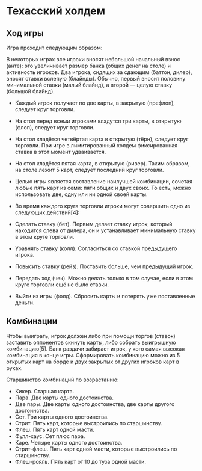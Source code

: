 # Техасский холдем
## Ход игры
Игра проходит следующим образом:

В некоторых играх все игроки вносят небольшой начальный взнос (анте): это увеличивает размер банка (общих денег на столе) и активность игроков.
Два игрока, сидящих за сдающим (баттон, дилер), вносят ставки вслепую (блайнды). Обычно, первый вносит половину минимальной ставки (малый блайнд), а второй — целую ставку (большой блайнд).
- Каждый игрок получает по две карты, в закрытую (префлоп), следует круг торговли.
- На стол перед всеми игроками кладутся три карты, в открытую (флоп), следует круг торговли.
- На стол кладётся четвёртая карта в открытую (тёрн), следует круг торговли. При игре в лимитированный холдем фиксированная ставка в этот момент удваивается.
- На стол кладётся пятая карта, в открытую (ривер). Таким образом, на столе лежит 5 карт, следует последний круг торговли.
- Целью игры является составление наилучшей комбинации, сочетая любые пять карт из семи: пяти общих и двух своих. То есть, можно использовать две, одну или ни одной своей карты.
- Во время каждого круга торговли игроки могут совершить одно из следующих действий[4]:

- Сделать ставку (бет). Первым делает ставку игрок, который находится слева от дилера, он и устанавливает минимальную ставку в этом круге торговли.
- Уравнять ставку (колл). Согласиться со ставкой предыдущего игрока.
- Повысить ставку (рейз). Поставить больше, чем предыдущий игрок.
- Передать ход (чек). Можно делать только в том случае, если в этом круге торговли ещё не было ставки.
- Выйти из игры (фолд). Сбросить карты и потерять уже поставленные деньги.

## Комбинации
Чтобы выиграть, игрок должен либо при помощи торгов (ставок) заставить оппонентов скинуть карты, либо собрать выигрышную комбинацию[5]. Банк раздачи забирает игрок, у кого самая высокая комбинация в конце игры. Сформировать комбинацию можно из 5 открытых карт на борде и двух закрытых от других игроков карт в руках.

Старшинство комбинаций по возрастанию:

- Кикер. Старшая карта.
- Пара. Две карты одного достоинства.
- Две пары. Две карты одного достоинства, две карты другого достоинства.
- Сет. Три карты одного достоинства.
- Стрит. Пять карт, которые выстроились по старшинству.
- Флеш. Пять карт одной масти.
- Фулл-хаус. Сет плюс пара.
- Каре. Четыре карты одного достоинства.
- Стрит-флеш. Пять карт одной масти, которые выстроились по старшинству.
- Флеш-рояль. Пять карт от 10 до туза одной масти.

